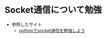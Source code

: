 # Socket通信について勉強

- 参照したサイト
   - [pythonでsocket通信を勉強しよう](https://qiita.com/__init__/items/5c89fa5b37b8c5ed32a4)
